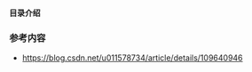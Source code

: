 #### 目录介绍
















### 参考内容
- https://blog.csdn.net/u011578734/article/details/109640946








